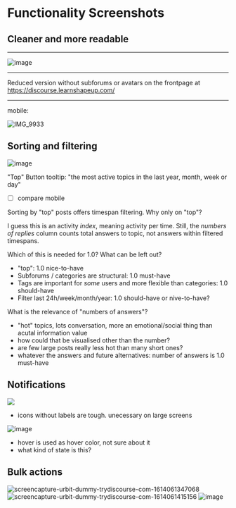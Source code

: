 # Functionality Screenshots

## Cleaner and more readable

---
![image](https://user-images.githubusercontent.com/170145/109192476-8c260100-7797-11eb-90f2-2fee70b1bf35.png)

---
Reduced version without subforums or avatars on the frontpage at https://discourse.learnshapeup.com/

---
 mobile:
 
![IMG_9933](https://user-images.githubusercontent.com/170145/110183683-b028b880-7e0f-11eb-8788-98cbe5e6fc4a.PNG)




## Sorting and filtering

![image](https://user-images.githubusercontent.com/170145/109192954-26864480-7798-11eb-8578-998176be9819.png)

"Top" Button tooltip: "the most active topics in the last year, month, week or day"

- [ ] compare mobile

Sorting by "top" posts offers timespan filtering. Why only on "top"?

I guess this is an activity *index*, meaning activity per time. Still, the *numbers of replies* column counts total answers to topic, not answers within filtered timespans.

Which of this is needed for 1.0? What can be left out?

- "top": 1.0 nice-to-have
- Subforums / categories are structural: 1.0 must-have
- Tags are important for *some* users and more flexible than categories: 1.0 should-have
- Filter last 24h/week/month/year: 1.0 should-have or nive-to-have?

What is the relevance of "numbers of answers"?
- "hot" topics, lots conversation, more an emotional/social thing than acutal information value
- how could that be visualised other than the number?
- are few large posts really less hot than many short ones?
- whatever the answers and future alternatives: number of answers is 1.0 must-have






## Notifications

![](https://user-images.githubusercontent.com/170145/109045954-7f8ca480-76d4-11eb-8706-a1aeecb74f2c.png)
- icons without labels are tough. unecessary on large screens

![image](https://user-images.githubusercontent.com/170145/109046137-b662ba80-76d4-11eb-95a3-ab33507a4591.png)
- hover is used as hover color, not sure about it
- what kind of state is this?




## Bulk actions

![screencapture-urbit-dummy-trydiscourse-com-1614061347068](https://user-images.githubusercontent.com/170145/108808910-01cb7a80-75a8-11eb-82a3-9e1b5f913c6f.png)
![screencapture-urbit-dummy-trydiscourse-com-1614061415156](https://user-images.githubusercontent.com/170145/108808934-10199680-75a8-11eb-8f97-d04fa48b24bb.png)
![image](https://user-images.githubusercontent.com/170145/108808968-245d9380-75a8-11eb-992b-0d91e6b9e77e.png)

